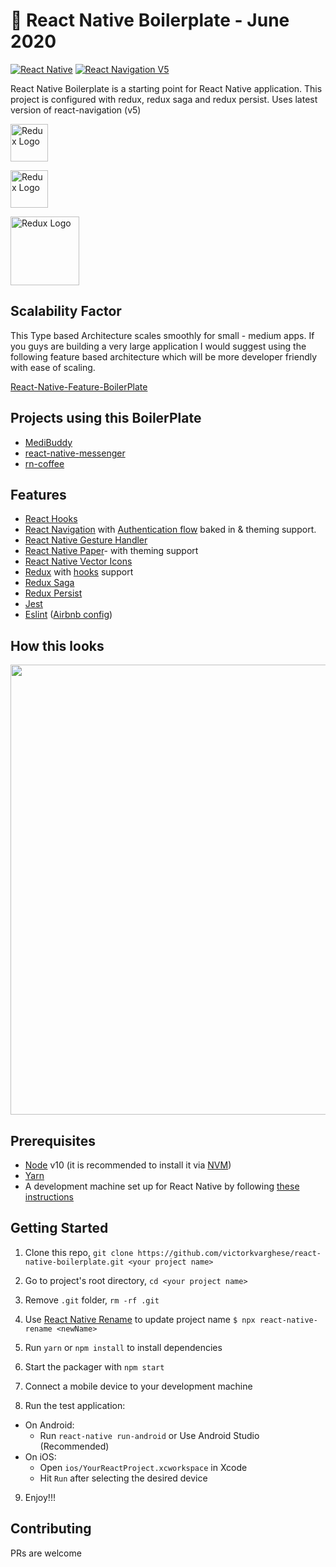 # 🚀 React Native Boilerplate - June 2020

[![React Native](https://img.shields.io/badge/React%20Native-v0.62.2-green.svg)](https://facebook.github.io/react-native/)
[![React Navigation V5](https://img.shields.io/badge/React%20Navigation-v5.1-blue.svg)](https://reactnavigation.org/)

React Native Boilerplate is a starting point for React Native application. This project is configured with redux, redux saga
and redux persist. Uses latest version of react-navigation (v5)

<p float="left">
<a href='http://redux.js.org'><img src='https://camo.githubusercontent.com/f28b5bc7822f1b7bb28a96d8d09e7d79169248fc/687474703a2f2f692e696d6775722e636f6d2f4a65567164514d2e706e67' height='60' alt='Redux Logo' aria-label='redux.js.org' /></a>
 
<a href='https://redux-saga.js.org/'><img src='https://camo.githubusercontent.com/4354872161943c4ae2ceec2a946dec85b96799b8/68747470733a2f2f72656475782d736167612e6a732e6f72672f6c6f676f2f303830302f52656475782d536167612d4c6f676f2d4c616e6473636170652e706e67' height='60' alt='Redux Logo' aria-label='redux-saga.js.org/' /></a>

<a href='https://callstack.github.io/react-native-paper/'><img src='https://raw.githubusercontent.com/callstack/react-native-paper/master/docs/assets/images/paper-logo.svg?sanitize=true' height='110' alt='Redux Logo' aria-label='https://callstack.github.io/react-native-paper/' /></a>

</p>

## Scalability Factor

This Type based Architecture scales smoothly for small - medium apps. If you guys are building a very large application I would suggest using the following feature based architecture which will be more developer friendly with ease of scaling.

[React-Native-Feature-BoilerPlate](https://github.com/victorkvarghese/react-native-feature-boilerplate)

## Projects using this BoilerPlate

- [MediBuddy](https://github.com/victorkvarghese/MediBuddy)
- [react-native-messenger](https://github.com/victorkvarghese/react-native-messenger)
- [rn-coffee](https://github.com/victorkvarghese/rn-coffee)

## Features

- [React Hooks](https://reactjs.org/docs/hooks-intro.html)
- [React Navigation](https://reactnavigation.org/) with [Authentication flow](https://reactnavigation.org/docs/auth-flow) baked in & theming support.
- [React Native Gesture Handler](https://github.com/kmagiera/react-native-gesture-handler)
- [React Native Paper](https://callstack.github.io/react-native-paper/)- with theming support 
- [React Native Vector Icons](https://github.com/oblador/react-native-vector-icons)
- [Redux](http://redux.js.org/) with [hooks](https://react-redux.js.org/api/hooks) support
- [Redux Saga](https://redux-saga.js.org/)
- [Redux Persist](https://github.com/rt2zz/redux-persist/)
- [Jest](https://facebook.github.io/jest/)
- [Eslint](http://eslint.org/) ([Airbnb config](https://github.com/airbnb/javascript/tree/master/packages/eslint-config-airbnb))


## How this looks
  <img height="720" src="https://user-images.githubusercontent.com/15869386/84810277-c051fb00-b028-11ea-9351-cbb586ae4fc2.gif" />
  
## Prerequisites

- [Node](https://nodejs.org) v10 (it is recommended to install it via [NVM](https://github.com/creationix/nvm))
- [Yarn](https://yarnpkg.com/)
- A development machine set up for React Native by following [these instructions](https://facebook.github.io/react-native/docs/getting-started.html)

## Getting Started

1. Clone this repo, `git clone https://github.com/victorkvarghese/react-native-boilerplate.git <your project name>`
2. Go to project's root directory, `cd <your project name>`
3. Remove `.git` folder, `rm -rf .git`
4. Use [React Native Rename](https://github.com/junedomingo/react-native-rename) to update project name `$ npx react-native-rename <newName>`
5. Run `yarn` or `npm install` to install dependencies

6. Start the packager with `npm start`
7. Connect a mobile device to your development machine
8. Run the test application:

- On Android:
  - Run `react-native run-android` or Use Android Studio (Recommended)
- On iOS:
  - Open `ios/YourReactProject.xcworkspace` in Xcode
  - Hit `Run` after selecting the desired device

9. Enjoy!!!

## Contributing

PRs are welcome
